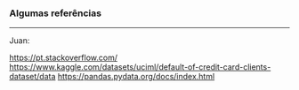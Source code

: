 ### Algumas referências


----
Juan:

https://pt.stackoverflow.com/
https://www.kaggle.com/datasets/uciml/default-of-credit-card-clients-dataset/data
https://pandas.pydata.org/docs/index.html